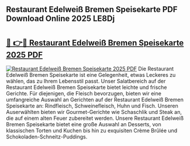 ## Restaurant Edelweiß Bremen Speisekarte PDF Download Online 2025 LE8Dj

# <h2><a href="http://gc7e718.nevu.top/?p=Restaurant+Edelwei%c3%9f+Bremen+Speisekarte">🔗 👉🔴 Restaurant Edelweiß Bremen Speisekarte 2025 PDF</a></h2>

[![Restaurant Edelweiß Bremen Speisekarte 2025 PDF](https://i.imgur.com/dBaPXMq.png)](http://gc7e718.nevu.top/?p=Restaurant+Edelwei%c3%9f+Bremen+Speisekarte)
Die Restaurant Edelweiß Bremen Speisekarte ist eine Gelegenheit, etwas Leckeres zu wählen, das zu Ihrem Lebensstil passt. Unser Salatbereich auf der Restaurant Edelweiß Bremen Speisekarte bietet leichte und frische Gerichte. Für diejenigen, die Fleisch bevorzugen, bieten wir eine umfangreiche Auswahl an Gerichten auf der Restaurant Edelweiß Bremen Speisekarte an: Rindfleisch, Schweinefleisch, Huhn und Fisch. Unseren Auserwählten bieten wir Gourmet-Gerichte wie Schaschlik und Steak an, die auf einem alten Feuer zubereitet werden. Unsere Restaurant Edelweiß Bremen Speisekarte bietet eine große Auswahl an Desserts, von klassischen Torten und Kuchen bis hin zu exquisiten Crème Brûlée und Schokoladen-Schneitz-Puddings.
